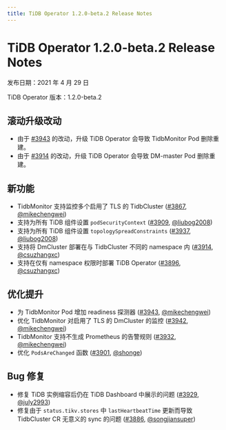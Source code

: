 ```yaml
---
title: TiDB Operator 1.2.0-beta.2 Release Notes
---
```


# TiDB Operator 1.2.0-beta.2 Release Notes

发布日期：2021 年 4 月 29 日

TiDB Operator 版本：1.2.0-beta.2

## 滚动升级改动

- 由于 [#3943](https://github.com/pingcap/tidb-operator/pull/3943) 的改动，升级 TiDB Operator 会导致 TidbMonitor Pod 删除重建。
- 由于 [#3914](https://github.com/pingcap/tidb-operator/pull/3914) 的改动，升级 TiDB Operator 会导致 DM-master Pod 删除重建。

## 新功能

- TidbMonitor 支持监控多个启用了 TLS 的 TidbCluster ([#3867](https://github.com/pingcap/tidb-operator/pull/3867), [@mikechengwei](https://github.com/mikechengwei))
- 支持为所有 TiDB 组件设置 `podSecurityContext` ([#3909](https://github.com/pingcap/tidb-operator/pull/3909), [@liubog2008](https://github.com/liubog2008))
- 支持为所有 TiDB 组件设置 `topologySpreadConstraints` ([#3937](https://github.com/pingcap/tidb-operator/pull/3937), [@liubog2008](https://github.com/liubog2008))
- 支持将 DmCluster 部署在与 TidbCluster 不同的 namespace 内 ([#3914](https://github.com/pingcap/tidb-operator/pull/3914), [@csuzhangxc](https://github.com/csuzhangxc))
- 支持在仅有 namespace 权限时部署 TiDB Operator ([#3896](https://github.com/pingcap/tidb-operator/pull/3896), [@csuzhangxc](https://github.com/csuzhangxc))

## 优化提升

- 为 TidbMonitor Pod 增加 readiness 探测器 ([#3943](https://github.com/pingcap/tidb-operator/pull/3943), [@mikechengwei](https://github.com/mikechengwei))
- 优化 TidbMonitor 对启用了 TLS 的 DmCluster 的监控 ([#3942](https://github.com/pingcap/tidb-operator/pull/3942), [@mikechengwei](https://github.com/mikechengwei))
- TidbMonitor 支持不生成 Prometheus 的告警规则 ([#3932](https://github.com/pingcap/tidb-operator/pull/3932), [@mikechengwei](https://github.com/mikechengwei))
- 优化 `PodsAreChanged` 函数 ([#3901](https://github.com/pingcap/tidb-operator/pull/3901), [@shonge](https://github.com/shonge))

## Bug 修复

- 修复 TiDB 实例缩容后仍在 TiDB Dashboard 中展示的问题 ([#3929](https://github.com/pingcap/tidb-operator/pull/3929), [@july2993](https://github.com/july2993))
- 修复由于 `status.tikv.stores` 中 `lastHeartbeatTime` 更新而导致 TidbCluster CR 无意义的 sync 的问题 ([#3886](https://github.com/pingcap/tidb-operator/pull/3886), [@songjiansuper](https://github.com/songjiansuper))
